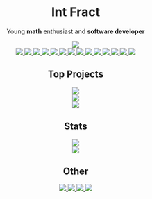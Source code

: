 <h1 align="center">Int Fract</h1>

<p align="center">Young <strong>math</strong> enthusiast and <strong>software developer</strong></p>
<div align="center">
  <img src="https://img.shields.io/github/followers/intfract?colorA=%232f3136&colorB=%232c6fef&label=Followers&style=for-the-badge">
  <br/>
  <a href="https://github.com/intfract">
    <img src="https://img.shields.io/badge/HTML-e44d26?style=for-the-badge&logo=html5&logoColor=white">
  </a>
  <a href="https://github.com/intfract">
    <img src="https://img.shields.io/badge/CSS-264de4?style=for-the-badge&logo=css3&logoColor=white">
  </a>
  <a href="https://github.com/intfract/polytangent">
    <img src="https://img.shields.io/badge/JavaScript-323330?style=for-the-badge&logo=javascript&logoColor=F7DF1E">
  </a>
  <a href="https://github.com/intfract/defract">
    <img src="https://img.shields.io/badge/TypeScript-fff?style=for-the-badge&logo=typescript&logoColor=3178c6">
  </a>
  <a href="https://github.com/intfract/vue">
    <img src="https://img.shields.io/badge/Vue-35495e?style=for-the-badge&logo=vuedotjs&logoColor=41b883">
  </a>
  <a href="https://github.com/intfract/svelte">
    <img src="https://img.shields.io/badge/Svelte-fff?style=for-the-badge&logo=svelte&logoColor=ff3e00">
  </a>
  <a href="https://github.com/intfract/react">
    <img src="https://img.shields.io/badge/React-20232A?style=for-the-badge&logo=react&logoColor=61DAFB">
  </a>
  <a href="https://github.com/intfract">
    <img src="https://img.shields.io/badge/Vite-916cfe?style=for-the-badge&logo=vite&logoColor=ffde3b">
  </a>
  <a href="https://github.com/intfract/python">
    <img src="https://img.shields.io/badge/Python-3771a2?style=for-the-badge&logo=python&logoColor=white">
  </a>
  <a href="https://github.com/intfract/dart">
    <img src="https://img.shields.io/badge/Dart-02589b?style=for-the-badge&logo=dart&logoColor=41c4ff">
  </a>
  <a href="https://github.com/intfract">
    <img src="https://img.shields.io/badge/C_Sharp-ffffff?style=for-the-badge&logo=csharp&logoColor=239120">
  </a>
  <a href="https://github.com/intfract">
    <img src="https://img.shields.io/badge/Linux-fff?style=for-the-badge&logo=linux&logoColor=black">
  </a>
  <a href="https://github.com/intfract">
    <img src="https://img.shields.io/badge/Replit-fff?style=for-the-badge&logo=replit&logoColor=black">
  </a>
  <a href="https://github.com/intfract">
    <img src="https://img.shields.io/badge/Figma-f14e1c?style=for-the-badge&logo=figma&logoColor=white">
  </a>
</div>

<h2 align="center">Top Projects</h2>

<div align="center">
  <a href="https://github.com/intfract/defract">
    <img src="https://github-readme-stats.vercel.app/api/pin/?username=intfract&repo=defract&show_owner=true&bg_color=2f3136&text_color=ffffff&hide_border=true&title_color=2c6fef">
  </a>
  <br/>
  <a href="https://github.com/intfract/polytangent">
    <img src="https://github-readme-stats.vercel.app/api/pin/?username=intfract&repo=polytangent&show_owner=true&bg_color=2f3136&text_color=ffffff&hide_border=true&title_color=2c6fef">
  </a>
  <br/>
  <a href="https://github.com/intfract/discord">
    <img src="https://github-readme-stats.vercel.app/api/pin/?username=intfract&repo=discord&show_owner=true&bg_color=2f3136&text_color=ffffff&hide_border=true&title_color=2c6fef">
  </a>
</div>

<h2 align="center">Stats</h2>

<div align="center">
  <a href="https://npmjs.com/~fract">
    <img src="https://github-readme-stats.vercel.app/api/top-langs/?username=intfract&title_color=2c6fef&bg_color=2f3136&text_color=ffffff&layout=compact&hide_border=true&count_private=true">
  </a>
  <br/>
  <a href="https://github.com/intfract">
    <img src="https://github-readme-stats.vercel.app/api?username=intfract&bg_color=2f3136&title_color=2c6fef&text_color=fff&icon_color=fff&show_icons=true&include_all_commits=true&count_private=true&hide_border=true&include_all_commits=true">
  </a>
</div>

<h2 align="center">Other</h2>

<div align="center">
  <a href="https://github.com/intfract">
    <img src="https://img.shields.io/badge/Chess-Nationals-2c6fef?labelColor=2f3136&style=for-the-badge">
  </a>
  <a href="https://github.com/intfract">
    <img src="https://img.shields.io/badge/Table%20Tennis-Regionals-2c6fef?labelColor=2f3136&style=for-the-badge">
  </a>
  <a href="https://github.com/intfract">
    <img src="https://img.shields.io/badge/IGCSE-Maths-2c6fef?labelColor=2f3136&style=for-the-badge">
  </a>
  <a href="https://github.com/intfract">
    <img src="https://img.shields.io/badge/IGCSE-Science-2c6fef?labelColor=2f3136&style=for-the-badge">
  </a>
</div>
